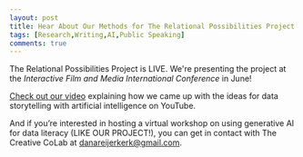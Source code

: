 ```yaml
---
layout: post
title: Hear About Our Methods for The Relational Possibilities Project
tags: [Research,Writing,AI,Public Speaking]
comments: true
---
```

The Relational Possibilities Project is LIVE. We're presenting the project at the _Interactive Film and Media International Conference_ in June!

[Check out our video](https://youtu.be/kgLLo77dJUs?feature=shared) explaining how we came up with the ideas for data storytelling with artificial intelligence on YouTube. 

And if you’re interested in hosting a virtual workshop on using generative AI for data literacy (LIKE OUR PROJECT!), you can get in contact with The Creative CoLab at danareijerkerk@gmail.com.
